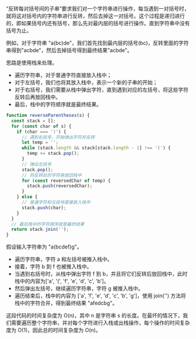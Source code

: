 “反转每对括号间的子串”要求我们对一个字符串进行操作，每当遇到一对括号时，就将这对括号内的字符串进行反转，然后去掉这一对括号。这个过程是递归进行的，即如果括号内还有括号，那么先对最内层的括号进行操作。直到字符串中没有括号为止。

例如，对于字符串 "a(bc)de"，我们首先找到最内层的括号(bc)，反转里面的字符串得到"acbde"，然后去掉括号得到最终结果"acbde"。

思路是使用栈来处理。

- 遍历字符串，对于普通字符直接放入栈中；
- 对于左括号，我们也将其放入栈中，表示一个新的子串的开始；
- 对于右括号，我们需要从栈中弹出字符，直到遇到对应的左括号，将这些字符反转后再放回栈中。
- 最后，栈中的字符顺序就是最终结果。
```javascript
function reverseParentheses(s) {
  const stack = [];
  for (const char of s) {
    if (char === ')') {
      // 遇到右括号，开始弹出字符并反转
      let temp = '';
      while (stack.length && stack[stack.length - 1] !== '(') {
        temp += stack.pop();
      }
      // 弹出左括号
      stack.pop();
      // 将反转后的字符串放回栈中
      for (const reversedChar of temp) {
        stack.push(reversedChar);
      }
    } else {
      // 普通字符和左括号直接放入栈中
      stack.push(char);
    }
  }
  // 最后栈中的字符顺序就是最终结果
  return stack.join('');
}
```
假设输入字符串为 "a(bcdef)g"。

- 遍历字符串，字符 a 和左括号被推入栈中。
- 接着，字符 b 到 f 也被推入栈中。
- 当遇到右括号时，从栈中弹出字符 f 到 b，并且将它们反转后放回栈中，此时栈中的内容为['a', '(', 'f', 'e', 'd', 'c', 'b']。
- 然后弹出左括号，继续遍历字符串，字符 g 被推入栈中。
- 遍历结束后，栈中的内容为 ['a', 'f', 'e', 'd', 'c', 'b', 'g']，使用 join('') 方法将栈中的字符合并，得到最终结果 "afedcbg"。

这段代码的时间复杂度为 O(n)，其中 n 是字符串 s 的长度。在最坏的情况下，我们需要遍历整个字符串，并对每个字符进行入栈或出栈操作，每个操作的时间复杂度为 O(1)，因此总的时间复杂度为 O(n)。
